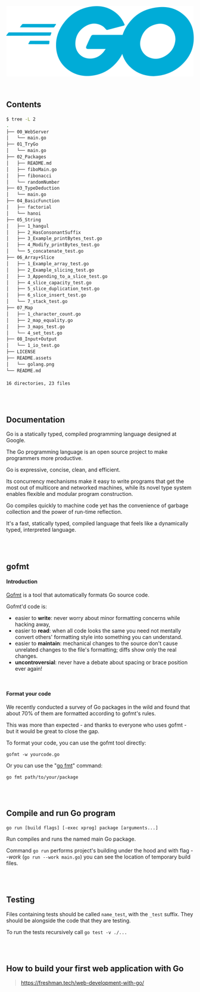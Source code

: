 <p align="center"><img src="README.assets/golang.png"></p>

<br/>

## Contents

```bash
$ tree -L 2
.
├── 00_WebServer
│   └── main.go
├── 01_TryGo
│   └── main.go
├── 02_Packages
│   ├── README.md
│   ├── fiboMain.go
│   ├── fibonacci
│   └── randomNumber
├── 03_TypeDeduction
│   └── main.go
├── 04_BasicFunction
│   ├── factorial
│   └── hanoi
├── 05_String
│   ├── 1_hangul
│   ├── 2_HasConsonantSuffix
│   ├── 3_Example_printBytes_test.go
│   ├── 4_Modify_printBytes_test.go
│   └── 5_concatenate_test.go
├── 06_Array+Slice
│   ├── 1_Example_array_test.go
│   ├── 2_Example_slicing_test.go
│   ├── 3_Appending_to_a_slice_test.go
│   ├── 4_slice_capacity_test.go
│   ├── 5_slice_duplication_test.go
│   ├── 6_slice_insert_test.go
│   └── 7_stack_test.go
├── 07_Map
│   ├── 1_character_count.go
│   ├── 2_map_equality.go
│   ├── 3_maps_test.go
│   └── 4_set_test.go
├── 08_Input+Output
│   └── 1_io_test.go
├── LICENSE
├── README.assets
│   └── golang.png
└── README.md

16 directories, 23 files
```

<br/>

<br/>

## Documentation

Go is a statically typed, compiled programming language designed at Google.

The Go programming language is an open source project to make programmers more productive.

Go is expressive, concise, clean, and efficient.

Its concurrency mechanisms make it easy to write programs that get the most out of multicore and networked machines, while its novel type system enables flexible and modular program construction.

Go compiles quickly to machine code yet has the convenience of garbage collection and the power of run-time reflection.

It's a fast, statically typed, compiled language that feels like a dynamically typed, interpreted language.

<br/>

<br/>

## gofmt

#### Introduction

[Gofmt](https://golang.org/cmd/gofmt/) is a tool that automatically formats Go source code.

Gofmt'd code is:

-   easier to **write**: never worry about minor formatting concerns while hacking away,
-   easier to **read**: when all code looks the same you need not mentally convert others' formatting style into something you can understand.
-   easier to **maintain**: mechanical changes to the source don't cause unrelated changes to the file's formatting; diffs show only the real changes.
-   **uncontroversial**: never have a debate about spacing or brace position ever again!

<br/>

#### Format your code

We recently conducted a survey of Go packages in the wild and found that about 70% of them are formatted according to gofmt's rules.

This was more than expected - and thanks to everyone who uses gofmt - but it would be great to close the gap.

To format your code, you can use the gofmt tool directly:

```
gofmt -w yourcode.go
```

Or you can use the "[go fmt](https://golang.org/cmd/go/#hdr-Gofmt__reformat__package_sources)" command:

```
go fmt path/to/your/package
```

<br/>

<br/>

## Compile and run Go program

```
go run [build flags] [-exec xprog] package [arguments...]
```

Run compiles and runs the named main Go package.

Command `go run` performs project's building under the hood and with flag _--work_ (`go run --work main.go`) you can see the location of temporary build files.

<br/>

<br/>

## Testing

Files containing tests should be called `name_test`, with the `_test` suffix. They should be alongside the code that they are testing.

To run the tests recursively call `go test -v ./...`

<br/>

<br/>

## How to build your first web application with Go

> https://freshman.tech/web-development-with-go/
